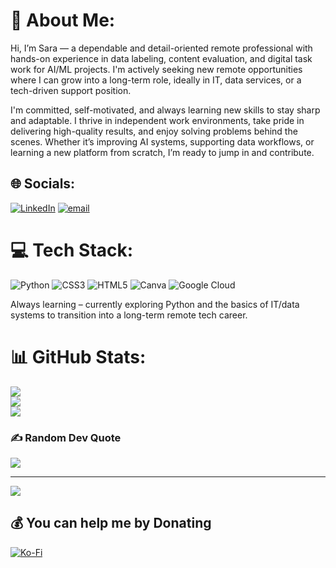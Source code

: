 # 🌸 About Me:
Hi, I’m Sara — a dependable and detail-oriented remote professional with hands-on experience in data labeling, content evaluation, and digital task work for AI/ML projects. I'm actively seeking new remote opportunities where I can grow into a long-term role, ideally in IT, data services, or a tech-driven support position.

I'm committed, self-motivated, and always learning new skills to stay sharp and adaptable. I thrive in independent work environments, take pride in delivering high-quality results, and enjoy solving problems behind the scenes. Whether it’s improving AI systems, supporting data workflows, or learning a new platform from scratch, I’m ready to jump in and contribute.


## 🌐 Socials:
[![LinkedIn](https://img.shields.io/badge/LinkedIn-%230077B5.svg?logo=linkedin&logoColor=white)](https://linkedin.com/in/sara-dawson2) [![email](https://img.shields.io/badge/Email-D14836?logo=gmail&logoColor=white)](mailto:saradawsona@gmail.com) 

# 💻 Tech Stack:
![Python](https://img.shields.io/badge/python-3670A0?style=for-the-badge&logo=python&logoColor=ffdd54) ![CSS3](https://img.shields.io/badge/css3-%231572B6.svg?style=for-the-badge&logo=css3&logoColor=white) ![HTML5](https://img.shields.io/badge/html5-%23E34F26.svg?style=for-the-badge&logo=html5&logoColor=white) ![Canva](https://img.shields.io/badge/Canva-%2300C4CC.svg?style=for-the-badge&logo=Canva&logoColor=white) ![Google Cloud](https://img.shields.io/badge/GoogleCloud-%234285F4.svg?style=for-the-badge&logo=google-cloud&logoColor=white)

Always learning – currently exploring Python and the basics of IT/data systems to transition into a long-term remote tech career.


# 📊 GitHub Stats:
![](https://github-readme-stats.vercel.app/api?username=saradawson2&theme=neon&hide_border=false&include_all_commits=false&count_private=false)<br/>
![](https://nirzak-streak-stats.vercel.app/?user=saradawson2&theme=neon&hide_border=false)<br/>
![](https://github-readme-stats.vercel.app/api/top-langs/?username=saradawson2&theme=neon&hide_border=false&include_all_commits=false&count_private=false&layout=compact)

### ✍️ Random Dev Quote
![](https://quotes-github-readme.vercel.app/api?type=horizontal&theme=radical)

---
[![](https://visitcount.itsvg.in/api?id=saradawson2&icon=0&color=0)](https://visitcount.itsvg.in)

  ## 💰 You can help me by Donating
  [![Ko-Fi](https://img.shields.io/badge/Ko--fi-F16061?style=for-the-badge&logo=ko-fi&logoColor=white)](https://ko-fi.com/emmawhhy) 

  
<!-- Proudly created with GPRM ( https://gprm.itsvg.in ) -->
